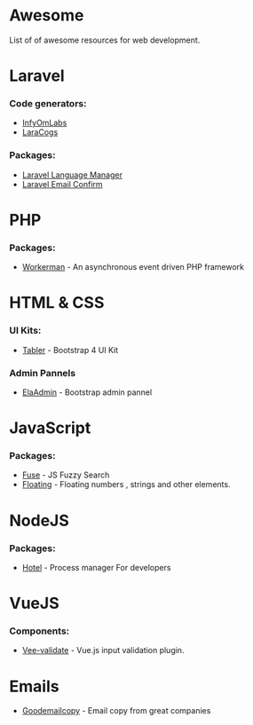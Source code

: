 # Awesome

List of of awesome resources for web development.

Laravel
=======

### Code generators:

- [InfyOmLabs](https://github.com/InfyOmLabs/laravel-generator)
- [LaraCogs](https://github.com/GrafiteInc/Builder)

### Packages:

- [Laravel Language Manager](https://github.com/themsaid/laravel-langman-gui)
- [Laravel Email Confirm](https://github.com/beyondcode/laravel-confirm-email)

PHP
===

### Packages:

- [Workerman](https://github.com/walkor/Workerman) - An asynchronous event driven PHP framework

HTML & CSS
==========

### UI Kits:

- [Tabler](https://github.com/tabler/tabler) - Bootstrap 4 UI Kit

### Admin Pannels

- [ElaAdmin](https://colorlib.com/polygon/elaadmin/index.html) - Bootstrap admin pannel

JavaScript
==========

### Packages:

- [Fuse](https://github.com/krisk/Fuse) - JS Fuzzy Search
- [Floating](https://github.com/Haroenv/floating.js) - Floating numbers , strings and other elements.

NodeJS
======

### Packages:

- [Hotel](https://github.com/typicode/hotel) - Process manager For developers

VueJS
=====

### Components:

- [Vee-validate](https://github.com/baianat/vee-validate) - Vue.js input validation plugin.

Emails
======

- [Goodemailcopy](https://www.goodemailcopy.com/) - Email copy from great companies
